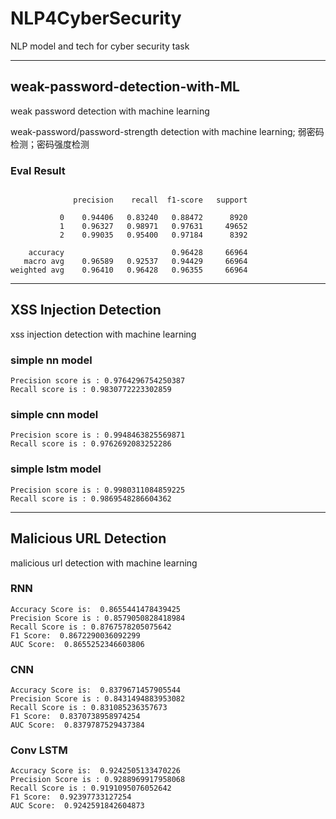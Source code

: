 # **NLP4CyberSecurity**

NLP  model and tech  for cyber security task







---


## **weak-password-detection-with-ML**

weak password detection with machine learning

weak-password/password-strength detection with machine learning; 弱密码检测；密码强度检测

### **Eval Result**

```

              precision    recall  f1-score   support

           0    0.94406   0.83240   0.88472      8920
           1    0.96327   0.98971   0.97631     49652
           2    0.99035   0.95400   0.97184      8392

    accuracy                        0.96428     66964
   macro avg    0.96589   0.92537   0.94429     66964
weighted avg    0.96410   0.96428   0.96355     66964

```


---

## **XSS Injection Detection**

xss injection detection with machine learning

### **simple nn model**

```
Precision score is : 0.9764296754250387
Recall score is : 0.9830772223302859
```

### **simple cnn model**

```
Precision score is : 0.9948463825569871
Recall score is : 0.9762692083252286
```

### **simple lstm model**

```
Precision score is : 0.9980311084859225
Recall score is : 0.9869548286604362
```
---

## **Malicious URL Detection**

malicious url detection with machine learning

### **RNN**

```
Accuracy Score is:  0.8655441478439425
Precision Score is : 0.8579050828418984
Recall Score is : 0.8767578205075642
F1 Score:  0.8672290036092299
AUC Score:  0.8655252346603806
```

### **CNN**

```
Accuracy Score is:  0.8379671457905544
Precision Score is : 0.8431494883953082
Recall Score is : 0.831085236357673
F1 Score:  0.8370738958974254
AUC Score:  0.8379787529437384
```


### **Conv LSTM**

```
Accuracy Score is:  0.9242505133470226
Precision Score is : 0.9288969917958068
Recall Score is : 0.9191095076052642
F1 Score:  0.92397733127254
AUC Score:  0.9242591842604873
```